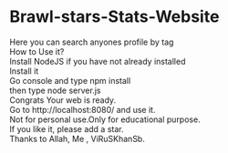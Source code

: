 # Brawl-stars-Stats-Website
Here you can search anyones profile by tag  
How to Use it?  
Install NodeJS if you have not already installed  
Install it  
Go console and type npm install  
then type node server.js  
Congrats Your web is ready.  
Go to http://localhost:8080/ and use it.  
Not for personal use.Only for educational purpose.  
If you like it, please add a star.  
Thanks to Allah, Me , ViRuSKhanSb.
